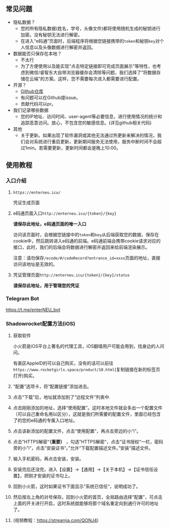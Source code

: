 ## 常见问题

* 隐私数据？
  * 您的所有隐私数据(姓名，学号，头像文件)都将使用随机生成的秘钥进行加密。没有秘钥无法进行解密。
  * 在进入“e码通”页面时，后端程序将根据您链接携带的`token`和秘钥`key`对个人信息以及头像数据进行解密并返回。
* 数据能否只保存在本地？
  * 不太行
  * 为了方便使用以及能实现“点击特定链接即可完成页面展示”等特性，也考虑到微信/睿智东大自带浏览器缓存会清除等问题，我们选择了“将数据存储在云端”的方案。这样，您不需要每次进入都需要进行配置。
* 开源？
  * [Github仓库](https://github.com/rroy233/EnterNEU)
  * 有问题可以在Github提issue。
  * 贡献代码可以pr。
* 我们记录哪些数据
  * 您的IP地址、访问时间、user-agent等必要信息，进行使用情况的统计和追踪恶意访问。放心，不包含您的敏感信息。(详见github相关代码)
* 其他
  * 关于更新。如果出现了软件漏洞或其他无法通过热更新来解决的情况，我们会对系统进行重启更新，更新期间服务无法使用，服务中断时间不会超过1min。若需要更新，更新时间都会是晚上10:00。




## 使用教程



### 入口介绍

1. `https://enterneu.icu/`

   凭证生成页面

2. e码通页面入口`http://enterneu.icu/{token}/{key}`

   **请保存此地址，e码通页面的唯一入口**

   访问该页面时，会根据您链接中的`token`和`key`从后端获取您的数据，保存在cookie中，然后跳转进入e码通的前端。e码通前端会携带cookie请求对应的接口，此时，我们的后端会将数据进行解密并返回来给前端渲染展示。

   注意：请勿保存`/ecode/#/codeRecord?entrance_id=xxxx`页面的地址，直接访问该地址是无效的。

3. 凭证管理页面`http://enterneu.icu/{token}/{key}/status`

   **请保存此地址，用于管理您的凭证**

### Telegram Bot

https://t.me/enterNEU_bot

### Shadowrocket配置方法(iOS)

1. 获取软件

   小火箭是iOS平台上著名的代理工具，iOS翻墙用户可能会用到，找身边的人问问。

   有美区AppleID的可以自己购买，没有的话可以前往`https://www.rocketgirls.space/product/10.html`(复制链接在新的标签页打开)购买。

2. “配置”选项卡，将“配置链接”添加进去。

3. 点击“下载”后，地址就添加到了“远程文件”列表中.

4. 点击刚刚添加的地址，选择“使用配置”。这时本地文件就会多出一个配置文件（可以自己重命名用以区分），这就是我们所需要的配置文件，里面已经包含了的您的e码通的专属入口地址。

5. 点击该新添加的配置文件，点击“使用配置”，再点击旁边的小“i”。

6. 点击”HTTPS解密“**（重要）** ，勾选”HTTPS解密“，点击”证书授权“一栏，密码旁的小”i“，点击”安装证书“。”允许“下载配置描述文件。”安装“描述文件。

7. 输入手机密码，再点击安装，安装。

8. 安装完后还没完，进入【设置】->【通用】->【关于本机】->【证书信任设置】，把刚才安装的证书勾上。

9. 回到小火箭，这时如果证书下面显示”系统已信任“，说明成功了。

10. 然后按左上角的对号保存。回到小火箭的首页，全局路由选择“配置”，可点击上面的开关进行开启，这时系统就能够将那个域名重定向到通行许可的地址了。

10. (视频教程：https://streamja.com/QONJ4)
